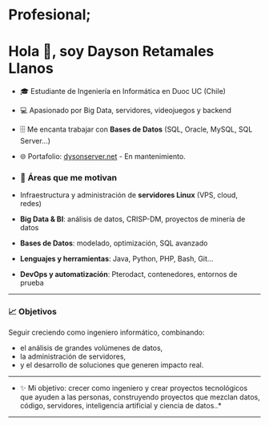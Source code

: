# Profesional;

# Hola 👋, soy Dayson Retamales Llanos

- 🎓 Estudiante de Ingeniería en Informática en Duoc UC (Chile)  
- 💻 Apasionado por Big Data, servidores, videojuegos y backend
- 🗄️ Me encanta trabajar con **Bases de Datos** (SQL, Oracle, MySQL, SQL Server...)   
- 🌐 Portafolio: [dysonserver.net](http://www.dysonserver.net)  - En mantenimiento.

- ### 🚀 Áreas que me motivan
- Infraestructura y administración de **servidores Linux** (VPS, cloud, redes)  
- **Big Data & BI**: análisis de datos, CRISP-DM, proyectos de minería de datos  
- **Bases de Datos**: modelado, optimización, SQL avanzado  
- **Lenguajes y herramientas**: Java, Python, PHP, Bash, Git... 
- **DevOps y automatización**: Pterodact, contenedores, entornos de prueba  

---

### 📈 Objetivos
Seguir creciendo como ingeniero informático, combinando:
- el análisis de grandes volúmenes de datos,  
- la administración de servidores,  
- y el desarrollo de soluciones que generen impacto real.  

---
- ✨ Mi objetivo: crecer como ingeniero y crear proyectos tecnológicos que ayuden a las personas, construyendo proyectos que mezclan datos, código, servidores, inteligencia artificial y ciencia de datos..*
---
